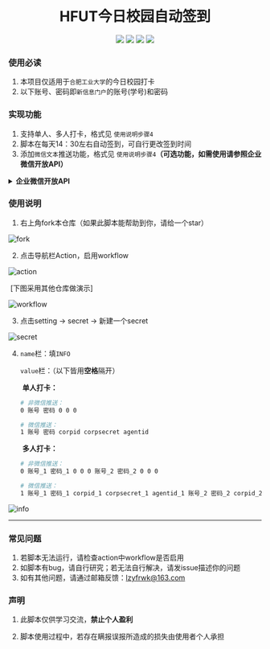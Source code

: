 <div align="center">
<h1 align="center">HFUT今日校园自动签到</h1>
<img src="https://img.shields.io/github/issues/choya-lee/hfutDailyCP?color=green">
<img src="https://img.shields.io/github/stars/choya-lee/hfutDailyCP?color=yellow">
<img src="https://img.shields.io/github/forks/choya-lee/hfutDailyCP?color=orange">
    <img src="https://img.shields.io/github/license/choya-lee/hfutDailyCP?color=red">
</div>

### 使用必读

1. 本项目仅适用于`合肥工业大学`的今日校园打卡
2. 以下账号、密码即`新信息门户`的账号(学号)和密码

### 实现功能

1. 支持单人、多人打卡，格式见 `使用说明步骤4`
2. 脚本在每天14：30左右自动签到，可自行更改签到时间
3. 添加`微信文本`推送功能，格式见 `使用说明步骤4`**（可选功能，如需使用请参照企业微信开放API）**

<details>
<summary><b>企业微信开放API</b></summary>

##### 1. 推送展示

**推送结果将于脚本签到完成后通过微信发给你，如下图**

![push](https://gitee.com/choyalee/fig_bed/raw/master/img/202201311801776.png)

##### 2. 介绍

​	本项目采用**纯文本模式**推送，更加直观

​	接口参考地址：https://www.52pojie.cn/thread-1338005-1-1.html

1. 接口说明：利用企业微信开放api，与普通微信即时通讯。 无需下载企业微信，只是借用企业微信api！是一款类似于`server酱`的一款「程序员」和「服务器」之间的通信软件。能够让服务器即时找到负责它的沙雕程序员！

2. 对比server酱：能够`更直观`的获取服务器传递过来的信息，而不是`server酱`关注公众号后进来的<u>`卡片消息`</u>，还需要点一下才能看到。

3. 接口地址：https://api.htm.fun/api/Wechat/text_card/

   请求方式：GET/POST

##### 3. 注册指南

1. 【注册企业微信】，[点击这里](https://work.weixin.qq.com/)注册企业微信，无需企业认证！

2. 【创建程序】，获取AgentId&Secret，点击[应用管理]-[创建应用]根据提示创建一个新应用。保存好你的AgentId&Secret

3. 【获取corpid企业ID】，点击[我的企业]-[企业信息] 在最下方获取企业ID 

4. 【启用微信插件】，点击[我的企业]-[微信插件] 用普通微信扫码二维码。

   |    参数    | 必须 |        说明        |
   | :--------: | :--: | :----------------: |
   |   corpid   |  是  |       企业ID       |
   | corpsecret |  是  |   应用的凭证密钥   |
   |  agentid   |  是  |       应用ID       |
   |    text    |  是  | 推送内容，支持HTML |

   </details>

### 使用说明

1. 右上角fork本仓库（如果此脚本能帮助到你，请给一个star）

![fork](https://github.com/choya-lee/hfutDailyCP/raw/master/img/fork.png)

2. 点击导航栏Action，启用workflow


![action](https://github.com/choya-lee/hfutDailyCP/raw/master/img/action.png)

​	[下图采用其他仓库做演示]

![workflow](https://github.com/choya-lee/hfutDailyCP/raw/master/img/workflow.png)



3. 点击setting -> secret -> 新建一个secret

![secret](https://github.com/choya-lee/hfutDailyCP/raw/master/img/secret.png)

4. `name`栏：填`INFO`

   `value`栏：（以下皆用**空格**隔开）
   
   ​	**单人打卡：**
   
   ```bash
   # 非微信推送：
   0 账号 密码 0 0 0
   
   # 微信推送：
   1 账号 密码 corpid corpsecret agentid 
   ```
   
   ​	**多人打卡：**
   
   ```bash
   # 非微信推送：
   0 账号_1 密码_1 0 0 0 账号_2 密码_2 0 0 0
   
   # 微信推送：
   1 账号_1 密码_1 corpid_1 corpsecret_1 agentid_1 账号_2 密码_2 corpid_2 corpsecret_2 agentid_2
   ```
   
   

![info](https://github.com/choya-lee/hfutDailyCP/raw/master/img/info.png)


---

### 常见问题

1. 若脚本无法运行，请检查action中workflow是否启用
2. 如脚本有bug，请自行研究；若无法自行解决，请发issue描述你的问题
2. 如有其他问题，请通过邮箱反馈：lzyfrwk@163.com

### 声明

1. 此脚本仅供学习交流，**禁止个人盈利**

2. 脚本使用过程中，若存在瞒报误报所造成的损失由使用者个人承担

